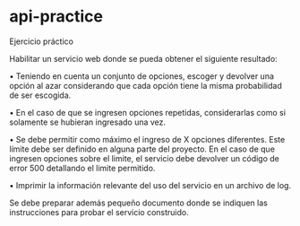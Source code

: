 # api-practice
Ejercicio práctico

Habilitar un servicio web donde se pueda obtener el siguiente resultado:

•	Teniendo en cuenta un conjunto de opciones, escoger y devolver una opción al azar considerando que cada opción tiene la misma probabilidad de ser escogida.

•	En el caso de que se ingresen opciones repetidas, considerarlas como si solamente se hubieran ingresado una vez.

•	Se debe permitir como máximo el ingreso de X opciones diferentes. Este límite debe ser definido en alguna parte del proyecto. En el caso de que ingresen opciones sobre el limite, el servicio debe devolver un código de error 500 detallando el limite permitido.

•	Imprimir la información relevante del uso del servicio en un archivo de log.

Se debe preparar además pequeño documento donde se indiquen las instrucciones para probar el servicio construido.
